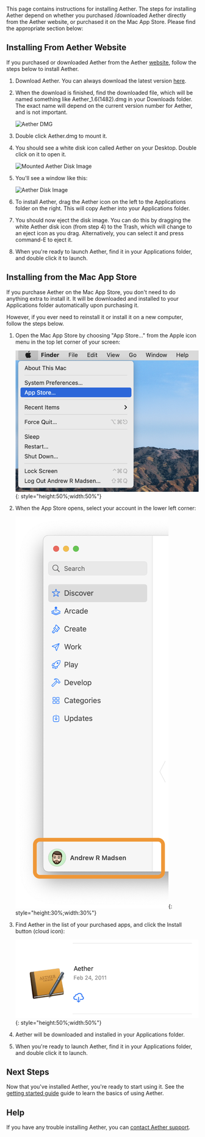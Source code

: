 This page contains instructions for installing Aether. The steps for installing Aether depend on whether you purchased /downloaded Aether directly from the Aether website, or purchased it on the Mac App Store. Please find the appropriate section below:

## Installing From Aether Website

If you purchased or downloaded Aether from the Aether [website](http://www.aetherlog.com/), follow the steps below to install Aether.

1. Download Aether. You can always download the latest version [here](http://builds.openreelsoftware.com/apps/aether/release/download/latest_dmg).
2. When the download is finished, find the downloaded file, which will be named something like Aether_1.6(1482).dmg in your Downloads folder. The exact name will depend on the current version number for Aether, and is not important.

    ![Aether DMG](images/AetherDMG.png)

3. Double click Aether.dmg to mount it.
4. You should see a white disk icon called Aether on your Desktop. Double click on it to open it.

    ![Mounted Aether Disk Image](images/MountedAetherDMG.png)

5. You'll see a window like this:

    ![Aether Disk Image](images/AetherDiskImage.png)

6. To install Aether, drag the Aether icon on the left to the Applications folder on the right. This will copy Aether into your Applications folder.
7. You should now eject the disk image. You can do this by dragging the white Aether disk icon (from step 4) to the Trash, which will change to an eject icon as you drag. Alternatively, you can select it and press command-E to eject it.
8. When you're ready to launch Aether, find it in your Applications folder, and double click it to launch.

## Installing from the Mac App Store

If you purchase Aether on the Mac App Store, you don't need to do anything extra to install it. It will be downloaded and installed to your Applications folder automatically upon purchasing it.

However, if you ever need to reinstall it or install it on a new computer, follow the steps below.

1. Open the Mac App Store by choosing "App Store..." from the Apple icon menu in the top let corner of your screen:

    ![App Store in Apple Menu](images/AppleMenuAppStore.png){: style="height:50%;width:50%"}

2. When the App Store opens, select your account in the lower left corner:

    ![App Store Purchased tab](images/AppStoreAccount.png){: style="height:30%;width:30%"}

3. Find Aether in the list of your purchased apps, and click the Install button (cloud icon):

    ![App Store Install Button](images/AppStoreInstallAether.png){: style="height:50%;width:50%"}

4. Aether will be downloaded and installed in your Applications folder.

5. When you're ready to launch Aether, find it in your Applications folder, and double click it to launch.

## Next Steps

Now that you've installed Aether, you're ready to start using it. See the [getting started guide](gettingstarted) guide to learn the basics of using Aether.

## Help

If you have any trouble installing Aether, you can [contact Aether support](http://www.aetherlog.com/contact.html).

